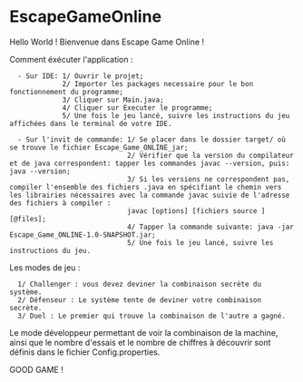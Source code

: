 # EscapeGameOnline
Hello World ! Bienvenue dans Escape Game Online !

Comment éxécuter l'application : 

      - Sur IDE: 1/ Ouvrir le projet; 
                 2/ Importer les packages necessaire pour le bon fonctionnement du programme; 
                 3/ Cliquer sur Main.java; 
                 4/ Cliquer sur Executer le programme; 
                 5/ Une fois le jeu lancé, suivre les instructions du jeu affichées dans le terminal de votre IDE.

      - Sur l'invit de commande: 1/ Se placer dans le dossier target/ où se trouve le fichier Escape_Game_ONLINE_jar;
                                 2/ Vérifier que la version du compilateur et de java correspondent: tapper les commandes javac --version, puis: java --version;
                                 3/ Si les versions ne correspondent pas, compiler l'ensemble des fichiers .java en spécifiant le chemin vers les librairies nécessaires avec la commande javac suivie de l'adresse des fichiers à compiler :
                                 javac [options] [fichiers source ] [@files]; 
                                 4/ Tapper la commande suivante: java -jar Escape_Game_ONLINE-1.0-SNAPSHOT.jar;
                                 5/ Une fois le jeu lancé, suivre les instructions du jeu.


Les modes de jeu :
      
      1/ Challenger : vous devez deviner la combinaison secrète du système.
      2/ Défenseur : Le système tente de deviner votre combinaison secrète.
      3/ Duel : Le premier qui trouve la combinaison de l'autre a gagné.

Le mode développeur permettant de voir la combinaison de la machine, ainsi que le nombre d'essais et le nombre de chiffres à découvrir sont définis dans le fichier Config.properties.

GOOD GAME !
